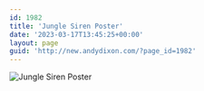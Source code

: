 ```yaml
---
id: 1982
title: 'Jungle Siren Poster'
date: '2023-03-17T13:45:25+00:00'
layout: page
guid: 'http://new.andydixon.com/?page_id=1982'
---
```


![Jungle Siren Poster](https://i0.wp.com/assets.g8x2.ldn.idrivee2-23.com/posters/Jungle%20Siren%20Poster%2001.jpg?w=1200&ssl=1 "Jungle Siren Poster")